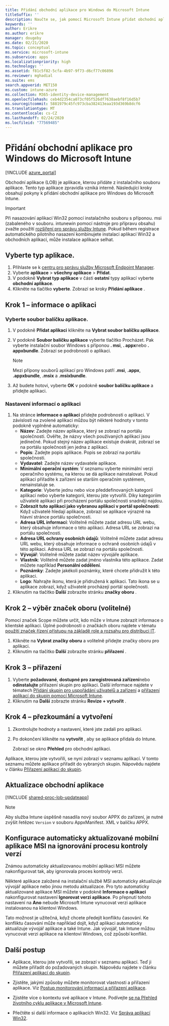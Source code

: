 ```yaml
---
title: Přidání obchodní aplikace pro Windows do Microsoft Intune
titleSuffix: ''
description: Naučte se, jak pomocí Microsoft Intune přidat obchodní aplikaci pro Windows.
keywords: ''
author: Erikre
ms.author: erikre
manager: dougeby
ms.date: 02/21/2020
ms.topic: conceptual
ms.service: microsoft-intune
ms.subservice: apps
ms.localizationpriority: high
ms.technology: ''
ms.assetid: f81c5f82-5cfa-4b97-9f73-d6cf77c06896
ms.reviewer: mghadial
ms.suite: ems
search.appverid: MET150
ms.custom: intune-azure
ms.collection: M365-identity-device-management
ms.openlocfilehash: ceb4d2354ca073cf05f526df7638aebf8f16d5b7
ms.sourcegitcommit: 5881979c45fc973cba382413eaa193d369b8dcf6
ms.translationtype: MT
ms.contentlocale: cs-CZ
ms.lasthandoff: 02/24/2020
ms.locfileid: "77569485"
---
```

# <a name="add-a-windows-line-of-business-app-to-microsoft-intune"></a>Přidání obchodní aplikace pro Windows do Microsoft Intune

[!INCLUDE [azure_portal](../includes/azure_portal.md)]

Obchodní aplikace (LOB) je aplikace, kterou přidáte z instalačního souboru aplikace. Tento typ aplikace zpravidla vzniká interně. Následující kroky obsahují pokyny k přidání obchodní aplikace pro Windows do Microsoft Intune.

> [!IMPORTANT]
> Při nasazování aplikací Win32 pomocí instalačního souboru s příponou. msi (zabaleného v souboru. intunewin pomocí nástroje pro přípravu obsahu) zvažte použití [rozšíření pro správu služby Intune](../apps/intune-management-extension.md). Pokud během registrace automatického pilotního nasazení kombinujete instalaci aplikací Win32 a obchodních aplikací, může instalace aplikace selhat.  

## <a name="select-the-app-type"></a>Vyberte typ aplikace.

1. Přihlaste se k [centru pro správu služby Microsoft Endpoint Manager](https://go.microsoft.com/fwlink/?linkid=2109431).
2. Vyberte **aplikace** > **všechny aplikace** > **Přidat**.
3. V podokně **Vybrat typ aplikace** v části **ostatní** typy aplikací vyberte **obchodní aplikace**.
4. Klikněte na tlačítko **vyberte**. Zobrazí se kroky **Přidání aplikace** .

## <a name="step-1---app-information"></a>Krok 1 – informace o aplikaci

### <a name="select-the-app-package-file"></a>Vyberte soubor balíčku aplikace.

1. V podokně **Přidat aplikaci** klikněte na **Vybrat soubor balíčku aplikace**. 
2. V podokně **Soubor balíčku aplikace** vyberte tlačítko Procházet. Pak vyberte instalační soubor Windows s příponou **. msi**, **. appx**nebo **. appxbundle**.
   Zobrazí se podrobnosti o aplikaci.

    > [!NOTE]
    > Mezi přípony souborů aplikací pro Windows patří **.msi**, **.appx**, **.appxbundle**, **.msix** a **.msixbundle**.  

3. Až budete hotovi, vyberte **OK** v podokně **soubor balíčku aplikace** a přidejte aplikaci.

### <a name="set-app-information"></a>Nastavení informací o aplikaci

1. Na stránce **informace o aplikaci** přidejte podrobnosti o aplikaci. V závislosti na zvolené aplikaci můžou být některé hodnoty v tomto podokně vyplněné automaticky:
    - **Název**: Zadejte název aplikace, který se zobrazí na portálu společnosti. Ověřte, že názvy všech používaných aplikací jsou jedinečné. Pokud stejný název aplikace existuje dvakrát, zobrazí se na portálu společnosti jen jedna z aplikací.
    - **Popis**: Zadejte popis aplikace. Popis se zobrazí na portálu společnosti.
    - **Vydavatel**: Zadejte název vydavatele aplikace.
    - **Minimální operační systém**: V seznamu vyberte minimální verzi operačního systému, na kterou se dá aplikace nainstalovat. Pokud aplikaci přiřadíte k zařízení se starším operačním systémem, nenainstaluje se.
    - **Kategorie**: Vyberte jednu nebo více předdefinovaných kategorií aplikací nebo vyberte kategorii, kterou jste vytvořili. Díky kategoriím uživatelé aplikaci při procházení portálu společnosti snadněji najdou.
    - **Zobrazit tuto aplikaci jako vybranou aplikaci v portál společnosti**: Když uživatelé hledají aplikace, zobrazí se aplikace výrazně na hlavní stránce portálu společnosti.
    - **Adresa URL informací**: Volitelně můžete zadat adresu URL webu, který obsahuje informace o této aplikaci. Adresa URL se zobrazí na portálu společnosti.
    - **Adresa URL ochrany osobních údajů**: Volitelně můžete zadat adresu URL webu, který obsahuje informace o ochraně osobních údajů v této aplikaci. Adresa URL se zobrazí na portálu společnosti.
    - **Vývojář**: Volitelně můžete zadat název vývojáře aplikace.
    - **Vlastník**: Volitelně můžete zadat jméno vlastníka této aplikace. Zadat můžete například **Personální oddělení**.
    - **Poznámky**: Zadejte jakékoli poznámky, které chcete přidružit k této aplikaci.
    - **Logo**: Nahrajte ikonu, která je přidružená k aplikaci. Tato ikona se u aplikace zobrazí, když uživatelé procházejí portál společnosti.
2. Kliknutím na tlačítko **Další** zobrazíte stránku **značky oboru** .

## <a name="step-2---select-scope-tags-optional"></a>Krok 2 – výběr značek oboru (volitelné)
Pomocí značek Scope můžete určit, kdo může v Intune zobrazit informace o klientské aplikaci. Úplné podrobnosti o značkách oboru najdete v tématu [použití značek řízení přístupu na základě role a rozsahu pro distribuci IT](../fundamentals/scope-tags.md).

1. Klikněte na **Vybrat značky oboru** a volitelně přidejte značky oboru pro aplikaci. 
2. Kliknutím na tlačítko **Další** zobrazíte stránku **přiřazení** .

## <a name="step-3---assignments"></a>Krok 3 – přiřazení

1. Vyberte **požadované**, **dostupné pro zaregistrovaná zařízení**nebo **odinstalujte** přiřazení skupin pro aplikaci. Další informace najdete v tématech [Přidání skupin pro uspořádání uživatelů a zařízení](~/fundamentals/groups-add.md) a [přiřazení aplikací do skupin pomocí Microsoft Intune](apps-deploy.md).
2. Kliknutím na **Další** zobrazte stránku **Revize + vytvořit** . 

## <a name="step-4---review--create"></a>Krok 4 – přezkoumání a vytvoření

1. Zkontrolujte hodnoty a nastavení, které jste zadali pro aplikaci.
2. Po dokončení klikněte na **vytvořit** , aby se aplikace přidala do Intune.

    Zobrazí se okno **Přehled** pro obchodní aplikaci.

Aplikace, kterou jste vytvořili, se nyní zobrazí v seznamu aplikací. V tomto seznamu můžete aplikace přiřadit do vybraných skupin. Nápovědu najdete v článku [Přiřazení aplikací do skupin](apps-deploy.md).

## <a name="update-a-line-of-business-app"></a>Aktualizace obchodní aplikace

[!INCLUDE [shared-proc-lob-updateapp](../includes/shared-proc-lob-updateapp.md)]

   > [!NOTE]
   > Aby služba Intune úspěšně nasadila nový soubor APPX do zařízení, je nutné zvýšit řetězec `Version` v souboru AppxManifest. XML v balíčku APPX.

## <a name="configure-a-self-updating-mobile-msi-app-to-ignore-the-version-check-process"></a>Konfigurace automaticky aktualizované mobilní aplikace MSI na ignorování procesu kontroly verzí

Známou automaticky aktualizovanou mobilní aplikaci MSI můžete nakonfigurovat tak, aby ignorovala proces kontroly verzí.

Některé aplikace založené na instalační službě MSI automaticky aktualizuje vývojář aplikace nebo jinou metodu aktualizace. Pro tyto automaticky aktualizované aplikace MSI můžete v podokně **Informace o aplikaci** nakonfigurovat nastavení **Ignorovat verzi aplikace**. Po přepnutí tohoto nastavení na **Ano** nebude Microsoft Intune vynucovat verzi aplikace instalovanou na klientovi Windows.

Tato možnost je užitečná, když chcete předejít konfliktu časování. Ke konfliktu časování může například dojít, když aplikaci automaticky aktualizuje vývojář aplikace a také Intune. Jak vývojář, tak Intune můžou vynucovat verzi aplikace na klientovi Windows, což způsobí konflikt.

## <a name="next-steps"></a>Další postup

- Aplikace, kterou jste vytvořili, se zobrazí v seznamu aplikací. Teď ji můžete přiřadit do požadovaných skupin. Nápovědu najdete v článku [Přiřazení aplikací do skupin](apps-deploy.md).

- Zjistěte, jakými způsoby můžete monitorovat vlastnosti a přiřazení aplikace. Viz [Postup monitorování informací a přiřazení aplikace](apps-monitor.md).

- Zjistěte více o kontextu své aplikace v Intune. Podívejte [se na Přehled životního cyklu aplikace v Microsoft Intune](app-lifecycle.md).

- Přečtěte si další informace o aplikacích Win32. Viz [Správa aplikací Win32](~/apps/apps-win32-app-management.md).
